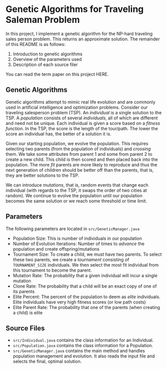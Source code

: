 Genetic Algorithms for Traveling Saleman Problem
=========

In this project, I implement a genetic algorithm for the NP-hard traveling sales person problem. This returns an approximate solution. The remainder of this README is as follows:

1. Introduction to genetic algorithms
2. Overview of the parameters used
3. Description of each source filer

You can read the term paper on this project HERE.

Genetic Algorithms
----
Genetic algorithms attempt to mimic real life evolution and are commonly used in artificial intelligence and optimization problems. Consider our traveling salesperson problem (TSP). An *individual* is a single solution to the TSP. A *population* consists of several *individuals*, all of which are different and need not be unique. Each individual is given a score based on a *fitness function*. In the TSP, the score is the length of the tour/path. The lower the score an individual has, the better of a solution it is.

Given our starting population, we evolve the population. This requires selecting two parents (from the population of individuals) and *crossing* them. We take some attributes from parent 1 and some from parent 2 to create a new child. This child is then scored and then placed back into the population. The more *fit* parents are more likely to reproduce and thus the next generation of children should be better off than the parents, that is, they are better solutions to the TSP.

We can introduce *mutations*, that is, random events that change each individual (with regards to the TSP, it swaps the order of two cities at random). We continue to evolve the population until our population becomes the same solution or we reach some threshold or time limit.

Parameters
----

The following parameters are located in `src/GeneticManager.java`
* Population Size: This is number of individuals in our population
* Number of Evolution Iterations:  Number of times to *advance* the population and create offspring/mutations
* Tournament Size: To create a child, we must have two parents. To select these two parents, we create a *tournament* consisting of `TOURNAMENT_SIZE` individuals. We then select the most fit individual from this tournament to become the parent.
* Mutation Rate: The probability that a given individual will incur a single mutation
* Clone Rate: The probability that a child will be an exact copy of one of its parents
* Elite Percent: The percent of the population to deem as *elite* individuals. Elite individuals have very high fitness scores (or low path costs)
* Elite Parent Rate: The probability that one of the parents (when creating a child) is elite

Source Files
----
* `src/Individual.java` contains the class information for an Individual.
* `src/Population.java` contains the class information for a Population.
* `src/GeneticManager.java` contains the main method and handles population management and evolution. It also reads the input file and selects the final, optimal solution.